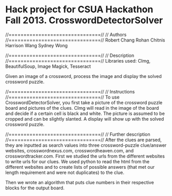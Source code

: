 Hack project for CSUA Hackathon Fall 2013.
CrosswordDetectorSolver
=======================
//===============================//
// Authors
//===============================//
  Robert Chang
  Rohan Chitnis
  Harrison Wang
  Sydney Wong

//===============================//
// Description
//===============================//
  Libraries used: CImg, BeautifulSoup, Image Magick, Tesseract

  Given an image of a crossword, process the image and display the solved crossword puzzle.

//===============================//
// Instructions
//===============================//
  To use CrosswordDetectorSolver, you first take a picture of the crossword puzzle board and pictures of the clues.
  CImg will read in the image of the board and decide if a certain cell is black and white. The picture is assumed to be cropped and can be slightly slanted.
  A display will show up with the solved crossword puzzle.

//===============================//
// Further description
//===============================//
  After the clues are parsed, they are inputted as search values into three crossword-puzzle clue/answer websites, crosswordnexus.com, crosswordheaven.com, and crosswordtracker.com.  First we studied the urls from the different websites to write urls for our clues.  We used python to read the html from the different websites and to create lists of possible answers (that met our length requirement and were not duplicates) to the clue. 

  Then we wrote an algorithm that puts clue numbers in their respective blocks for the output board.   
 
